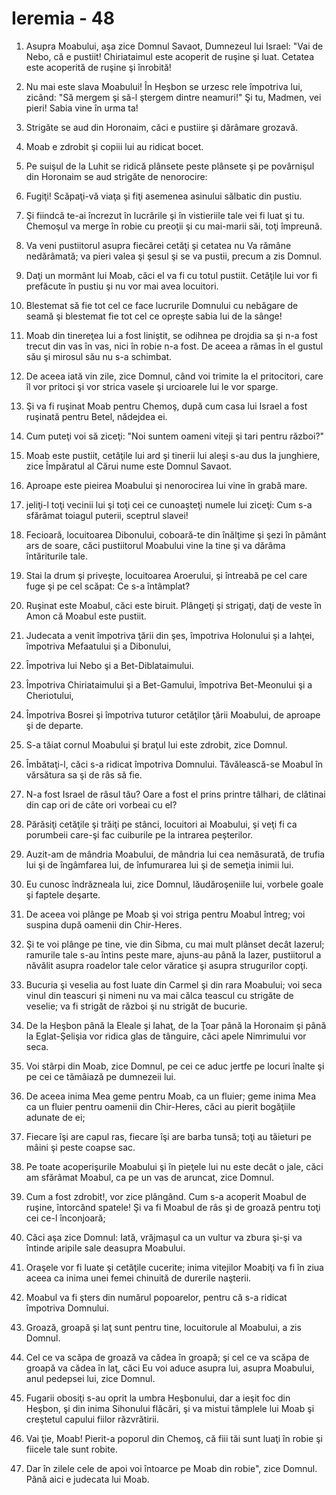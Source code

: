 # Ieremia - 48

1. Asupra Moabului, aşa zice Domnul Savaot, Dumnezeul lui Israel: "Vai de Nebo, că e pustiit! Chiriataimul este acoperit de ruşine şi luat. Cetatea este acoperită de ruşine şi înrobită! 

2. Nu mai este slava Moabului! În Heşbon se urzesc rele împotriva lui, zicând: "Să mergem şi să-l ştergem dintre neamuri!" Şi tu, Madmen, vei pieri! Sabia vine în urma ta! 

3. Strigăte se aud din Horonaim, căci e pustiire şi dărâmare grozavă. 

4. Moab e zdrobit şi copiii lui au ridicat bocet. 

5. Pe suişul de la Luhit se ridică plânsete peste plânsete şi pe povârnişul din Horonaim se aud strigăte de nenorocire: 

6. Fugiţi! Scăpaţi-vă viaţa şi fiţi asemenea asinului sălbatic din pustiu. 

7. Şi fiindcă te-ai încrezut în lucrările şi în vistieriile tale vei fi luat şi tu. Chemoşul va merge în robie cu preoţii şi cu mai-marii săi, toţi împreună. 

8. Va veni pustiitorul asupra fiecărei cetăţi şi cetatea nu Va rămâne nedărâmată; va pieri valea şi şesul şi se va pustii, precum a zis Domnul. 

9. Daţi un mormânt lui Moab, căci el va fi cu totul pustiit. Cetăţile lui vor fi prefăcute în pustiu şi nu vor mai avea locuitori. 

10. Blestemat să fie tot cel ce face lucrurile Domnului cu nebăgare de seamă şi blestemat fie tot cel ce opreşte sabia lui de la sânge! 

11. Moab din tinereţea lui a fost liniştit, se odihnea pe drojdia sa şi n-a fost trecut din vas în vas, nici în robie n-a fost. De aceea a rămas în el gustul său şi mirosul său nu s-a schimbat. 

12. De aceea iată vin zile, zice Domnul, când voi trimite la el pritocitori, care îl vor pritoci şi vor strica vasele şi urcioarele lui le vor sparge. 

13. Şi va fi ruşinat Moab pentru Chemoş, după cum casa lui Israel a fost ruşinată pentru Betel, nădejdea ei. 

14. Cum puteţi voi să ziceţi: "Noi suntem oameni viteji şi tari pentru război?" 

15. Moab este pustiit, cetăţile lui ard şi tinerii lui aleşi s-au dus la junghiere, zice Împăratul al Cărui nume este Domnul Savaot. 

16. Aproape este pieirea Moabului şi nenorocirea lui vine în grabă mare. 

17. jeliţi-l toţi vecinii lui şi toţi cei ce cunoaşteţi numele lui ziceţi: Cum s-a sfărâmat toiagul puterii, sceptrul slavei! 

18. Fecioară, locuitoarea Dibonului, coboară-te din înălţime şi şezi în pământ ars de soare, căci pustiitorul Moabului vine la tine şi va dărâma întăriturile tale. 

19. Stai la drum şi priveşte, locuitoarea Aroerului, şi întreabă pe cel care fuge şi pe cel scăpat: Ce s-a întâmplat? 

20. Ruşinat este Moabul, căci este biruit. Plângeţi şi strigaţi, daţi de veste în Amon că Moabul este pustiit. 

21. Judecata a venit împotriva ţării din şes, împotriva Holonului şi a Iahţei, împotriva Mefaatului şi a Dibonului, 

22. Împotriva lui Nebo şi a Bet-Diblataimului. 

23. Împotriva Chiriataimului şi a Bet-Gamului, împotriva Bet-Meonului şi a Cheriotului, 

24. Împotriva Bosrei şi împotriva tuturor cetăţilor ţării Moabului, de aproape şi de departe. 

25. S-a tăiat cornul  Moabului şi braţul lui este zdrobit, zice Domnul. 

26. Îmbătaţi-l, căci s-a ridicat împotriva Domnului. Tăvălească-se Moabul în vărsătura sa şi de râs să fie. 

27. N-a fost Israel de râsul tău? Oare a fost el prins printre tâlhari, de clătinai din cap ori de câte ori vorbeai cu el? 

28. Părăsiţi cetăţile şi trăiţi pe stânci, locuitori ai Moabului, şi veţi fi ca porumbeii care-şi fac cuiburile pe la intrarea peşterilor. 

29. Auzit-am de mândria Moabului, de mândria lui cea nemăsurată, de trufia lui şi de îngâmfarea lui, de înfumurarea lui şi de semeţia inimii lui. 

30. Eu cunosc îndrăzneala lui, zice Domnul, lăudăroşeniile lui, vorbele goale şi faptele deşarte. 

31. De aceea voi plânge pe Moab şi voi striga pentru Moabul întreg; voi suspina după oamenii din Chir-Heres. 

32. Şi te voi plânge pe tine, vie din Sibma, cu mai mult plânset decât Iazerul; ramurile tale s-au întins peste mare, ajuns-au până la Iazer, pustiitorul a năvălit asupra roadelor tale celor văratice şi asupra strugurilor copţi. 

33. Bucuria şi veselia au fost luate din Carmel şi din rara Moabului; voi seca vinul din teascuri şi nimeni nu va mai călca teascul cu strigăte de veselie; va fi strigăt de război şi nu strigăt de bucurie. 

34. De la Heşbon până la Eleale şi Iahaţ, de la Ţoar până la Horonaim şi până la Eglat-Şelişia vor ridica glas de tânguire, căci apele Nimrimului vor seca. 

35. Voi stârpi din Moab, zice Domnul, pe cei ce aduc jertfe pe locuri înalte şi pe cei ce tămâiază pe dumnezeii lui. 

36. De aceea inima Mea geme pentru Moab, ca un fluier; geme inima Mea ca un fluier pentru oamenii din Chir-Heres, căci au pierit bogăţiile adunate de ei; 

37. Fiecare îşi are capul ras, fiecare îşi are barba tunsă; toţi au tăieturi pe mâini şi peste coapse sac. 

38. Pe toate acoperişurile Moabului şi în pieţele lui nu este decât o jale, căci am sfărâmat Moabul, ca pe un vas de aruncat, zice Domnul. 

39. Cum a fost zdrobit!, vor zice plângând. Cum s-a acoperit Moabul de ruşine, întorcând spatele! Şi va fi Moabul de râs şi de groază pentru toţi cei ce-l înconjoară; 

40. Căci aşa zice Domnul: Iată, vrăjmaşul ca un vultur va zbura şi-şi va întinde aripile sale deasupra Moabului. 

41. Oraşele vor fi luate şi cetăţile cucerite; inima vitejilor Moabiţi va fi în ziua aceea ca inima unei femei chinuită de durerile naşterii. 

42. Moabul va fi şters din numărul popoarelor, pentru că s-a ridicat împotriva Domnului. 

43. Groază, groapă şi laţ sunt pentru tine, locuitorule al Moabului, a zis Domnul. 

44. Cel ce va scăpa de groază va cădea în groapă; şi cel ce va scăpa de groapă va cădea în laţ, căci Eu voi aduce asupra lui, asupra Moabului, anul pedepsei lui, zice Domnul. 

45. Fugarii obosiţi s-au oprit la umbra Heşbonului, dar a ieşit foc din Heşbon, şi din inima Sihonului flăcări, şi va mistui tâmplele lui Moab şi creştetul capului fiilor răzvrătirii. 

46. Vai ţie, Moab! Pierit-a poporul din Chemoş, că fiii tăi sunt luaţi în robie şi fiicele tale sunt robite. 

47. Dar în zilele cele de apoi voi întoarce pe Moab din robie", zice Domnul. Până aici e judecata lui Moab. 

